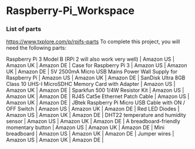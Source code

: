 
# Raspberry-Pi_Workspace


### List of parts
https://www.txplore.com/p/rpifs-parts
To complete this project, you will need the following parts:

Raspberry Pi 3 Model B (RPi 2 will also work very well) | Amazon US | Amazon UK | Amazon DE |
Case for Raspberry Pi 3 | Amazon US | Amazon UK | Amazon DE |
5V 2500mA Micro USB Mains Power Wall Supply for Raspberry Pi | Amazon US | Amazon UK | Amazon DE |
SanDisk Ultra 8GB Class 10 UHS-I MicroSDHC Memory Card with Adapter | Amazon US | Amazon UK | Amazon DE |
Sparkfun 500 1/4W Resistor Kit | Amazon US | Amazon UK | Amazon DE |
RJ45 Cat5e Ethernet Patch Cable | Amazon US | Amazon UK | Amazon DE |
JBtek Raspberry Pi Micro USB Cable with ON / OFF Switch | Amazon US | Amazon UK | Amazon DE |
Red LED Diodes | Amazon US | Amazon UK | Amazon DE |
DHT22 temperature and humidity sensor | Amazon US | Amazon UK | Amazon DE |
A breadboard-friendly momentary button | Amazon US | Amazon UK | Amazon DE |
Mini breadboard | Amazon US | Amazon UK | Amazon DE |
Jumper wires | Amazon US | Amazon UK | Amazon DE |




